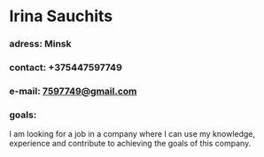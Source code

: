 # Irina Sauchits

### adress: Minsk 
### contact: +375447597749
### e-mail: 7597749@gmail.com
### goals:
I am looking for a job in a company where I can use my knowledge, experience and contribute to achieving the goals of this company. 
